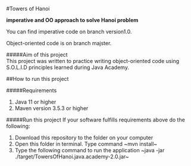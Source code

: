 #Towers of Hanoi

**imperative and OO approach to solve Hanoi problem**

You can find imperative code on branch version1.0.

Object-oriented code is on branch majster.

#####Aim of this project  
This project was written to practice writing object-oriented code using S.O.L.I.D principles learned during Java Academy.

##How to run this project

#####Requirements  
1. Java 11 or higher
2. Maven version 3.5.3 or higher

#####Run this project
If your software fulfills requirements above do the following:  
1. Download this repository to the folder on your computer
2. Open this folder in terminal. Type command ~mvn install~
3. Type the following command to run the application ~java -jar ./target/TowersOfHanoi.java.academy-2.0.jar~
